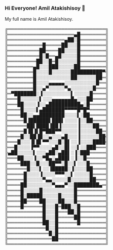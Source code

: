 ### Hi  Everyone! Amil Atakishisoy 👋

My full name is Amil Atakishisoy. 


╔═══════════════════════════════╗
╠═════════════════════▄█════════╣
╠══════════════════▄██░█════════╣
╠═══════════█═════██░░░█════════╣
╠══════════██════██░░░░█════════╣
╠══════════█░█══▄█░░░░░█════════╣
╠═════════██░░█═█░░░░░░█════════╣
╠════════▄█░░░███░░░░░██════════╣
╠════════█░░░░█░░░░░░██████████▀╣
╠════════█░░░░░░░░░░░██░░░░░░██═╣
╠════════█░░░░▄▄▄▄▄░░░░░░░░░░█══╣
╠════════█░░▄▀░░░░░▀▄░░░░░░░█═══╣
╠═▀███████░▐░░░░░░░░░▌░░░░░█════╣
╠═══█░░░░░░▌░░░▄▄▄▄▄▄█▄░░░██════╣
╠═══██░░░░▐░░▄██████████▄░█═════╣
╠════█░░░░▌▄███████▀▀▀▀█▀█▀═════╣
╠════██░░▄▄████████░░░░▌░██═════╣
╠═════█▐██████▌███▌░░░░▐░░██════╣
╠══════██▌████▐██▐░░░░░▐░░░░██══╣
╠═════█▐█▐▌█▀███▀▀░░░░░▐░░░░░██═╣
╠════█░░██▐█░░▄░░░▄█░░░▐░░░░░░██╣
╠═══█░░░▐▌█▌▀▀░░░█░█▌░░▐░░░░████╣
╠══█░░░░▐▀▀░░░░▄█░░█▌░░▌░░███═══╣
╠▄██░░░░░▌░░░▄██░▄██▌░▐░███═════╣
╠═══██░░░▐░░▀█▄░▄███▌░▐░░█══════╣
╠════███░░█░░░██▀▀░█░░▌░░░█═════╣
╠══════█░░░▌░░▐█████░▐░░░░██════╣
╠═════█░░░░▐░░░░▀▀▀░░▌░░░░░█════╣
╠═════█░░░░░▀▄▄░░░░░█░░░░░░██═══╣
╠════██░░░░░░░░▀▄▄▄▀░░████████▄═╣
╠════█░░░░░█░░░░░░░░░░█═════════╣
╠════█░█████░░░░░█░░░░█═════════╣
╠════██════██░░░░██░░░█═════════╣
╠════█══════█░░░█═███░░█════════╣
╠═══════════█░░░█═══██░█════════╣
╠═══════════█░░░█═════██════════╣
╠═══════════██░░█══════█════════╣
╠════════════█░░█═══════════════╣
╠═════════════█░█═══════════════╣
╠══════════════██═══════════════╣
╚═══════════════════════════════╝



<!--
**sn-amil/sn-amil** is a ✨ _special_ ✨ repository because its `README.md` (this file) appears on your GitHub profile.

Here are some ideas to get you started:

- 🔭 I’m currently working on ...
- 🌱 I’m currently learning ...
- 👯 I’m looking to collaborate on ...
- 🤔 I’m looking for help with ...
- 💬 Ask me about ...
- 📫 How to reach me: ...
- 😄 Pronouns: ...
- ⚡ Fun fact: ...
-->

